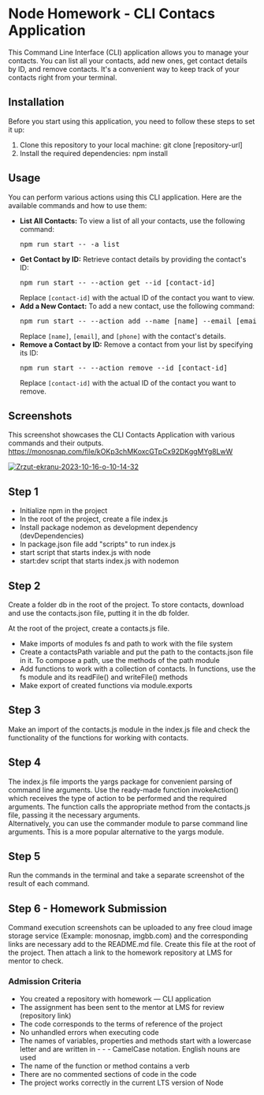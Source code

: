 # Node Homework - CLI Contacs Application

This Command Line Interface (CLI) application allows you to manage your contacts. You can list all your contacts, add new ones, get contact details by ID, and remove contacts. It's a convenient way to keep track of your contacts right from your terminal.

## Installation

Before you start using this application, you need to follow these steps to set it up:

<ol>
<li>Clone this repository to your local machine: git clone [repository-url]</li><li>Install the required dependencies: npm install</li>
</ol>

## Usage

You can perform various actions using this CLI application. Here are the available commands and how to use them:
<ul>
<li>
<strong>List All Contacts:</strong>
To view a list of all your contacts, use the following command:
<pre>npm run start -- -a list</pre>
</li>
<li>
<strong>Get Contact by ID:</strong>
Retrieve contact details by providing the contact's ID:
<pre>npm run start -- --action get --id [contact-id]</pre>
Replace <code>[contact-id]</code> with the actual ID of the contact you want to view.
</li>
<li>
<strong>Add a New Contact:</strong>
To add a new contact, use the following command:
<pre>npm run start -- --action add --name [name] --email [email] --phone [phone]</pre>
Replace <code>[name]</code>, <code>[email]</code>, and <code>[phone]</code> with the contact's details.
</li>
<li>
<strong>Remove a Contact by ID:</strong>
Remove a contact from your list by specifying its ID:
<pre>npm run start -- --action remove --id [contact-id]</pre>
Replace <code>[contact-id]</code> with the actual ID of the contact you want to remove.
</li>
</ul>

## Screenshots

This screenshot showcases the CLI Contacts Application with various commands and their outputs.
https://monosnap.com/file/kOKp3chMKoxcGTpCx92DKggMYg8LwW

<a href="https://ibb.co/ZG9xV2q"><img src="https://i.ibb.co/ZG9xV2q/Zrzut-ekranu-2023-10-16-o-10-14-32.png" alt="Zrzut-ekranu-2023-10-16-o-10-14-32" border="0" /></a>

## Step 1

<ul>
<li>Initialize npm in the project</li>
<li>In the root of the project, create a file index.js</li>
<li>Install package nodemon as development dependency (devDependencies)</li>
<li>In package.json file add "scripts" to run index.js</li>
<li>start script that starts index.js with node</li>
<li>start:dev script that starts index.js with nodemon</li>
</ul>

## Step 2

Create a folder db in the root of the project. To store contacts, download and use the contacts.json file, putting it in the db folder. <br>

At the root of the project, create a contacts.js file.

<ul>
<li>Make imports of modules fs and path to work with the file system</li>
<li>Create a contactsPath variable and put the path to the contacts.json file in it. To compose a path, use the methods of the path module</li>
<li>Add functions to work with a collection of contacts. In functions, use the fs module and its readFile() and writeFile() methods</li>
<li>Make export of created functions via module.exports</li>
</ul>

## Step 3

Make an import of the contacts.js module in the index.js file and check the functionality of the functions for working with contacts.

## Step 4

The index.js file imports the yargs package for convenient parsing of command line arguments. Use the ready-made function invokeAction() which receives the type of action to be performed and the required arguments. The function calls the appropriate method from the contacts.js file, passing it the necessary arguments. <br>
Alternatively, you can use the commander module to parse command line arguments. This is a more popular alternative to the yargs module.

## Step 5

Run the commands in the terminal and take a separate screenshot of the result of each command.

## Step 6 - Homework Submission

Command execution screenshots can be uploaded to any free cloud image storage service (Example: monosnap, imgbb.com) and the corresponding links are necessary add to the README.md file. Create this file at the root of the project. Then attach a link to the homework repository at LMS for mentor to check.

### Admission Criteria

<ul>
<li>You created a repository with homework — CLI application</li>
<li>The assignment has been sent to the mentor at LMS for review (repository link)</li>
<li>The code corresponds to the terms of reference of the project</li>
<li>No unhandled errors when executing code</li>
<li>The names of variables, properties and methods start with a lowercase letter and are written in - - - CamelCase notation. English nouns are used</li>
<li>The name of the function or method contains a verb</li>
<li>There are no commented sections of code in the code</li>
<li>The project works correctly in the current LTS version of Node</ul>
